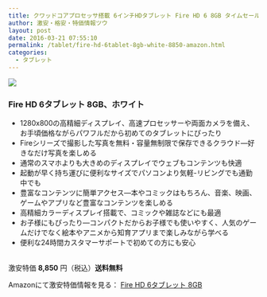 ```yaml
---
title: クワッドコアプロセッサ搭載 6インチHDタブレット Fire HD 6 8GB タイムセール特価8,850円！送料無料！
author: 激安・格安・特価情報ツウ
layout: post
date: 2016-03-21 07:55:10
permalink: /tablet/fire-hd-6tablet-8gb-white-8850-amazon.html
categories:
  - タブレット
---
```


<div class="img-bg2 img_L">
<a  href="http://www.amazon.co.jp/gp/product/B00KC6FDNQ/ref=as_li_qf_sp_asin_il?ie=UTF8&camp=247&creative=1211&creativeASIN=B00KC6FDNQ&linkCode=as2&tag=tokkajohotsu-22"><img border="0" src="http://ws-fe.amazon-adsystem.com/widgets/q?_encoding=UTF8&ASIN=B00KC6FDNQ&Format=_SL250_&ID=AsinImage&MarketPlace=JP&ServiceVersion=20070822&WS=1&tag=tokkajohotsu-22" ></a><img src="http://ir-jp.amazon-adsystem.com/e/ir?t=tokkajohotsu-22&l=as2&o=9&a=B00KC6FDNQ" width="1" height="1" border="0" alt="" style="border:none !important; margin:0px !important;" />
</div>

### Fire HD 6タブレット 8GB、ホワイト
<!--more-->

* 1280x800の高精細ディスプレイ、高速プロセッサーや両面カメラを備え、お手頃価格ながらパワフルだから初めてのタブレットにぴったり
* Fireシリーズで撮影した写真を無料・容量無制限で保存できるクラウド―好きなだけ写真を楽しめる
* 通常のスマホよりも大きめのディスプレイでウェブもコンテンツも快適
* 起動が早く持ち運びに便利なサイズでパソコンより気軽-リビングでも通勤中でも
* 豊富なコンテンツに簡単アクセス―本やコミックはもちろん、音楽、映画、ゲームやアプリなど豊富なコンテンツを楽しめる
* 高精細カラーディスプレイ搭載で、コミックや雑誌などにも最適
* お子様にもぴったり―コンパクトだからお子様でも使いやすく、人気のゲームだけでなく絵本やアニメから知育アプリまで楽しみながら学べる
* 便利な24時間カスタマーサポートで初めての方にも安心

<br clear="all" />激安特価 <span class="tokka-price"><strong>8,850</strong></span> 円（税込）**送料無料**

Amazonにて激安特価情報を見る： <span class="fs150p"><a href="http://www.amazon.co.jp/gp/product/B00KC6FDNQ/ref=as_li_qf_sp_asin_il?ie=UTF8&camp=247&creative=1211&creativeASIN=B00KC6FDNQ&linkCode=as2&tag=tokkajohotsu-22" target="_blank">Fire HD 6タブレット 8GB</a></span>
